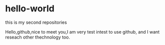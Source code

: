 # hello-world
this is my second repositories

Hello,github,nice to meet you,I am very test intest to use github,
and I want reseach other thechnology too.
